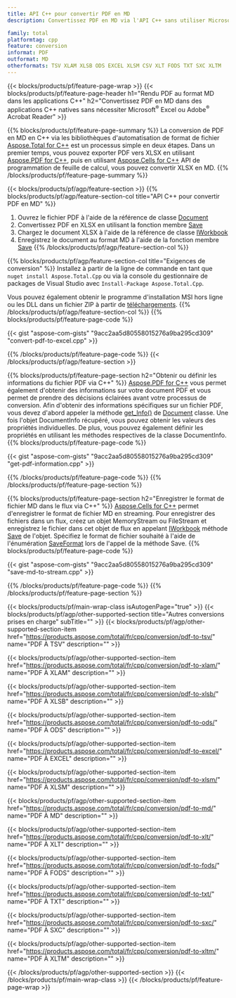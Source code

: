 ```yaml
---
title: API C++ pour convertir PDF en MD
description: Convertissez PDF en MD via l'API C++ sans utiliser Microsoft Excel ou Adobe Reader

family: total
platformtag: cpp
feature: conversion
informat: PDF
outformat: MD
otherformats: TSV XLAM XLSB ODS EXCEL XLSM CSV XLT FODS TXT SXC XLTM
---
```

{{< blocks/products/pf/feature-page-wrap >}}
{{< blocks/products/pf/feature-page-header h1="Rendu PDF au format MD dans les applications C++" h2="Convertissez PDF en MD dans des applications C++ natives sans nécessiter Microsoft<sup>&reg;</sup> Excel ou Adobe<sup>&reg;</sup> Acrobat Reader" >}}

{{% blocks/products/pf/feature-page-summary %}}
La conversion de PDF en MD en C++ via les bibliothèques d'automatisation de format de fichier [Aspose.Total for C++](https://products.aspose.com/total/cpp/) est un processus simple en deux étapes. Dans un premier temps, vous pouvez exporter PDF vers XLSX en utilisant [Aspose.PDF for C++](https://products.aspose.com/pdf/cpp/), puis en utilisant [Aspose.Cells for C++](https://products.aspose.com/cells/cpp/) API de programmation de feuille de calcul, vous pouvez convertir XLSX en MD. 
{{% /blocks/products/pf/feature-page-summary  %}}

{{< blocks/products/pf/agp/feature-section >}}
{{% blocks/products/pf/agp/feature-section-col title="API C++ pour convertir PDF en MD" %}}
1. Ouvrez le fichier PDF à l'aide de la référence de classe [Document](https://reference.aspose.com/pdf/cpp/class/aspose.pdf.document)
2. Convertissez PDF en XLSX en utilisant la fonction membre [Save](https://reference.aspose.com/pdf/cpp/class/aspose.pdf.document#a6383c010776212483f51cc41235924db)
3. Chargez le document XLSX à l'aide de la référence de classe [IWorkbook](https://reference.aspose.com/cells/cpp/class/aspose.cells.i_workbook)
4. Enregistrez le document au format MD à l'aide de la fonction membre [Save](https://reference.aspose.com/cells/cpp/class/aspose.cells.i_workbook#a9460f52a2dec8f4bf623a4905167d997)
{{% /blocks/products/pf/agp/feature-section-col %}}

{{% blocks/products/pf/agp/feature-section-col title="Exigences de conversion" %}}
Installez à partir de la ligne de commande en tant que ```nuget install Aspose.Total.Cpp``` ou via la console du gestionnaire de packages de Visual Studio avec ```Install-Package Aspose.Total.Cpp```.

Vous pouvez également obtenir le programme d'installation MSI hors ligne ou les DLL dans un fichier ZIP à partir de [téléchargements](https://releases.aspose.com/total/cpp).
{{% /blocks/products/pf/agp/feature-section-col %}}
{{% blocks/products/pf/feature-page-code %}}

{{< gist "aspose-com-gists" "9acc2aa5d80558015276a9ba295cd309" "convert-pdf-to-excel.cpp" >}}



{{% /blocks/products/pf/feature-page-code %}}
{{< /blocks/products/pf/agp/feature-section >}}

{{% blocks/products/pf/feature-page-section  h2="Obtenir ou définir les informations du fichier PDF via C++" %}}
[Aspose.PDF for C++](https://products.aspose.com/pdf/cpp/) vous permet également d'obtenir des informations sur votre document PDF et vous permet de prendre des décisions éclairées avant votre processus de conversion. Afin d'obtenir des informations spécifiques sur un fichier PDF, vous devez d'abord appeler la méthode [get_Info()](https://reference.aspose.com/pdf/cpp/class/aspose.pdf.document#ae7a6ba620499ffa0dbaa5c813ee96c4a) de [Document](https://reference.aspose.com/pdf/cpp/class/aspose.pdf.document) classe. Une fois l'objet DocumentInfo récupéré, vous pouvez obtenir les valeurs des propriétés individuelles. De plus, vous pouvez également définir les propriétés en utilisant les méthodes respectives de la classe DocumentInfo.
{{% blocks/products/pf/feature-page-code %}}

{{< gist "aspose-com-gists" "9acc2aa5d80558015276a9ba295cd309" "get-pdf-information.cpp" >}}

{{% /blocks/products/pf/feature-page-code  %}}
{{% /blocks/products/pf/feature-page-section %}}

{{% blocks/products/pf/feature-page-section  h2="Enregistrer le format de fichier MD dans le flux via C++" %}}
[Aspose.Cells for C++](https://products.aspose.com/cells/net/) permet d'enregistrer le format de fichier MD en streaming. Pour enregistrer des fichiers dans un flux, créez un objet MemoryStream ou FileStream et enregistrez le fichier dans cet objet de flux en appelant [IWorkbook](https://reference.aspose.com/cells/cpp/class/aspose.cells.i_workbook) méthode [Save](https://reference.aspose.com/cells/cpp/class/aspose.cells.i_workbook#a77072cfb929787df9ad1f38b02f58349) de l'objet. Spécifiez le format de fichier souhaité à l'aide de l'énumération [SaveFormat](https://reference.aspose.com/cells/cpp/namespace/aspose.cells#a11cae527e4e68f1adcac8f47ea64481a) lors de l'appel de la méthode Save.
{{% blocks/products/pf/feature-page-code %}}

{{< gist "aspose-com-gists" "9acc2aa5d80558015276a9ba295cd309" "save-md-to-stream.cpp" >}}

{{% /blocks/products/pf/feature-page-code  %}}
{{% /blocks/products/pf/feature-page-section %}}

{{< blocks/products/pf/main-wrap-class isAutogenPage="true" >}}
{{< blocks/products/pf/agp/other-supported-section title="Autres conversions prises en charge" subTitle="" >}}
{{< blocks/products/pf/agp/other-supported-section-item href="https://products.aspose.com/total/fr/cpp/conversion/pdf-to-tsv/" name="PDF À TSV" description="" >}}

{{< blocks/products/pf/agp/other-supported-section-item href="https://products.aspose.com/total/fr/cpp/conversion/pdf-to-xlam/" name="PDF À XLAM" description="" >}}

{{< blocks/products/pf/agp/other-supported-section-item href="https://products.aspose.com/total/fr/cpp/conversion/pdf-to-xlsb/" name="PDF À XLSB" description="" >}}

{{< blocks/products/pf/agp/other-supported-section-item href="https://products.aspose.com/total/fr/cpp/conversion/pdf-to-ods/" name="PDF À ODS" description="" >}}

{{< blocks/products/pf/agp/other-supported-section-item href="https://products.aspose.com/total/fr/cpp/conversion/pdf-to-excel/" name="PDF À EXCEL" description="" >}}

{{< blocks/products/pf/agp/other-supported-section-item href="https://products.aspose.com/total/fr/cpp/conversion/pdf-to-xlsm/" name="PDF À XLSM" description="" >}}

{{< blocks/products/pf/agp/other-supported-section-item href="https://products.aspose.com/total/fr/cpp/conversion/pdf-to-md/" name="PDF À MD" description="" >}}

{{< blocks/products/pf/agp/other-supported-section-item href="https://products.aspose.com/total/fr/cpp/conversion/pdf-to-xlt/" name="PDF À XLT" description="" >}}

{{< blocks/products/pf/agp/other-supported-section-item href="https://products.aspose.com/total/fr/cpp/conversion/pdf-to-fods/" name="PDF À FODS" description="" >}}

{{< blocks/products/pf/agp/other-supported-section-item href="https://products.aspose.com/total/fr/cpp/conversion/pdf-to-txt/" name="PDF À TXT" description="" >}}

{{< blocks/products/pf/agp/other-supported-section-item href="https://products.aspose.com/total/fr/cpp/conversion/pdf-to-sxc/" name="PDF À SXC" description="" >}}

{{< blocks/products/pf/agp/other-supported-section-item href="https://products.aspose.com/total/fr/cpp/conversion/pdf-to-xltm/" name="PDF À XLTM" description="" >}}


{{< /blocks/products/pf/agp/other-supported-section >}}
{{< /blocks/products/pf/main-wrap-class >}}
{{< /blocks/products/pf/feature-page-wrap >}}
